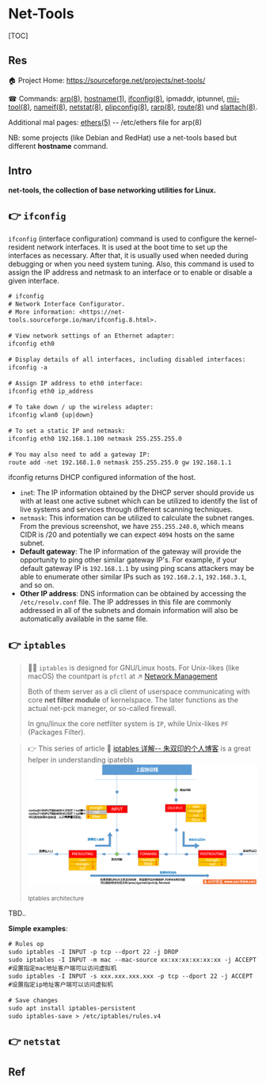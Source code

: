 # Net-Tools

[TOC]



## Res
🏠 Project Home: https://sourceforge.net/projects/net-tools/

☎ Commands: [arp(8)](https://net-tools.sourceforge.io/man/arp.8.html), [hostname(1)](https://net-tools.sourceforge.io/man/hostname.1.html), [ifconfig(8)](https://net-tools.sourceforge.io/man/ifconfig.8.html), ipmaddr, iptunnel, [mii-tool(8)](https://net-tools.sourceforge.io/man/mii-tool.8.html), [nameif(8)](https://net-tools.sourceforge.io/man/nameif.8.html), [netstat(8)](https://net-tools.sourceforge.io/man/netstat.8.html), [plipconfig(8)](https://net-tools.sourceforge.io/man/plipconfig.8.html), [rarp(8)](https://net-tools.sourceforge.io/man/rarp.8.html), [route(8)](https://net-tools.sourceforge.io/man/route.8.html) und [slattach(8)](https://net-tools.sourceforge.io/man/slattach.8.html).

Additional mal pages: [ethers(5)](https://net-tools.sourceforge.io/man/ethers.5.html) -- /etc/ethers file for arp(8)

NB: some projects (like Debian and RedHat) use a net-tools based but different **hostname** command.



## Intro
**net-tools, the collection of base networking utilities for Linux.**



## 👉 `ifconfig`
`ifconfig` (interface configuration) command is used to configure the kernel-resident network interfaces. It is used at the boot time to set up the interfaces as necessary. After that, it is usually used when needed during debugging or when you need system tuning. Also, this command is used to assign the IP address and netmask to an interface or to enable or disable a given interface.

```shell
# ifconfig
# Network Interface Configurator.
# More information: <https://net-tools.sourceforge.io/man/ifconfig.8.html>.

# View network settings of an Ethernet adapter:
ifconfig eth0

# Display details of all interfaces, including disabled interfaces:
ifconfig -a

# Assign IP address to eth0 interface:
ifconfig eth0 ip_address

# To take down / up the wireless adapter:
ifconfig wlan0 {up|down}

# To set a static IP and netmask:
ifconfig eth0 192.168.1.100 netmask 255.255.255.0

# You may also need to add a gateway IP:
route add -net 192.168.1.0 netmask 255.255.255.0 gw 192.168.1.1
```

ifconfig returns DHCP configured information of the host. 
- `ine`t: The IP information obtained by the DHCP server should provide us with at least one active subnet which can be utilized to identify the list of live systems and services through different scanning techniques.
- `netmask`: This information can be utilized to calculate the subnet ranges. From the previous screenshot, we have `255.255.240.0`, which means CIDR is /20 and potentially we can expect `4094` hosts on the same subnet.
- **Default gateway**: The IP information of the gateway will provide the opportunity to ping other similar gateway IP's. For example, if your default gateway IP is `192.168.1.1` by using ping scans attackers may be able to enumerate other similar IPs such as `192.168.2.1`, `192.168.3.1`, and so on.
-  **Other IP address**: DNS information can be obtained by accessing the `/etc/resolv.conf` file. The IP addresses in this file are commonly addressed in all of the subnets and domain information will also be automatically available in the same file.



## 👉 `iptables`
> 🫵🏽 `iptables` is designed for GNU/Linux hosts. For Unix-likes (like macOS) the countpart is `pfctl` at ↗ [Network Management](../../../../Apple/macOS%20(Derived%20From%20UNIX%20Family)/🪓%20macOS%20CLI%20Software/Network%20Management/Network%20Management.md)
> 
> Both of them server as a cli client of userspace communicating with core **net filter module** of kernelspace. The later functions as the actual net-pck maneger, or so-called firewall. 
> 
> In gnu/linux the core netfilter system is `IP`, while Unix-likes `PF` (Packages Filter). 

>  👉 This series of article 🎉 [iptables 详解-- 朱双印的个人博客](https://www.zsythink.net/archives/tag/iptables/) is a great helper in understanding ipatebls
>  ![img](../../../../../../../Assets/Pics/021217_0051_6.png)
>
>  <small>Iptables architecture</small>


TBD..



**Simple examples**:
```shell
# Rules op
sudo iptables -I INPUT -p tcp --dport 22 -j DROP
sudo iptables -I INPUT -m mac --mac-source xx:xx:xx:xx:xx:xx -j ACCEPT #设置指定mac地址客户端可以访问虚拟机
sudo iptables -I INPUT -s xxx.xxx.xxx.xxx -p tcp --dport 22 -j ACCEPT #设置指定ip地址客户端可以访问虚拟机

# Save changes
sudo apt install iptables-persistent
sudo iptables-save > /etc/iptables/rules.v4
```



## 👉 `netstat`




## Ref
[iptables: sport, dport 解释]: https://www.cnblogs.com/yjt1993/p/9504352.html

[linux中iptables配置文件及命令详解详解]: https://blog.csdn.net/Dexter_Wang/article/details/67634385
